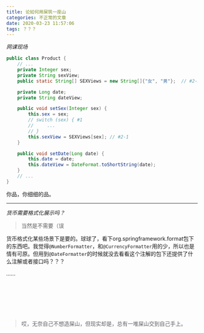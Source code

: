 ```yaml
---
title: 论如何用屎筑一座山
categories: 不正常的文章
date: 2020-03-23 11:57:06
tags: ？？？
---
```


<!-- more -->

*网课现场*

```java
public class Product {
    // ...
    private Integer sex;
    private String sexView;
    public static String[] SEXViews = new String[]{"女", "男"};  // #2-2

    private Long date;
    private String dateView;

    public void setSex(Integer sex) {
        this.sex = sex;
        // switch (sex) { #1
        //     ...
        // }
        this.sexView = SEXViews[sex]; // #2-1
    }

    public void setDate(Long date) {
        this.date = date;
        this.dateView = DateFormat.toShortString(date);
    }
    // ...
}
```

你品，你细细的品。

-----

*货币需要格式化展示吗？*

> 当然是不需要（误

货币格式化某些场景下是要的。球球了，看下org.springframework.format包下的东西吧。我觉得`@NumberFormatter`，和`@CurrencyFormatter`用的少，所以也是情有可原。但用到`@DateFormatter`的时候就没去看看这个注解的包下还提供了什么注解或者接口吗？？？

*......*

<br/>
<br/>
<br/>
<br/>
<br/>

> 哎，无奈自己不想造屎山，但现实却是，总有一堆屎山交到自己手上。

